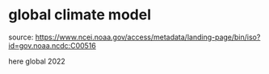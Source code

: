 # global climate model

source: <https://www.ncei.noaa.gov/access/metadata/landing-page/bin/iso?id=gov.noaa.ncdc:C00516>

here global 2022
